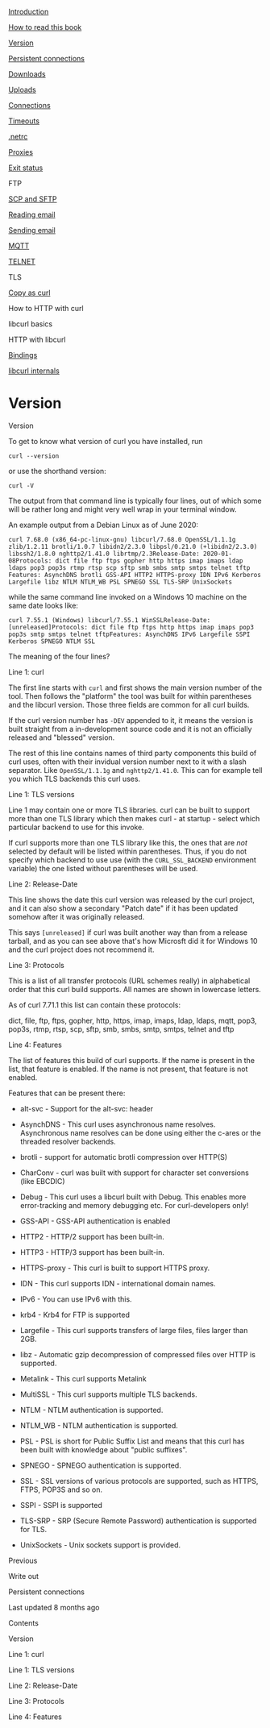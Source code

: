 <a href="../index.html" class="link-a079aa82--primary-53a25e66--logoLink-10d08504"></a>





<a href="../index.html" class="link-a079aa82--primary-53a25e66--logoLink-10d08504"></a>





<a href="../index.html" class="navButton-94f2579c--navButtonClickable-161b88ca"><span class="text-4505230f--UIH300-2063425d--textContentFamily-49a318e1--navButtonLabel-14a4968f">Introduction</span></a>

<a href="../how-to-read.html" class="navButton-94f2579c--navButtonClickable-161b88ca"><span class="text-4505230f--UIH300-2063425d--textContentFamily-49a318e1--navButtonLabel-14a4968f">How to read this book</span></a>







<a href="version.html" class="navButton-94f2579c--pageItemWithChildrenNested-2c5d8183--navButtonClickable-161b88ca--navButtonOpened-6a88552e"><span class="text-4505230f--UIH300-2063425d--textContentFamily-49a318e1--navButtonLabel-14a4968f">Version</span></a>

<a href="persist.html" class="navButton-94f2579c--pageItemWithChildrenNested-2c5d8183--navButtonClickable-161b88ca"><span class="text-4505230f--UIH300-2063425d--textContentFamily-49a318e1--navButtonLabel-14a4968f">Persistent connections</span></a>

<a href="downloads.html" class="navButton-94f2579c--pageItemWithChildrenNested-2c5d8183--navButtonClickable-161b88ca"><span class="text-4505230f--UIH300-2063425d--textContentFamily-49a318e1--navButtonLabel-14a4968f">Downloads</span></a>

<a href="uploads.html" class="navButton-94f2579c--pageItemWithChildrenNested-2c5d8183--navButtonClickable-161b88ca"><span class="text-4505230f--UIH300-2063425d--textContentFamily-49a318e1--navButtonLabel-14a4968f">Uploads</span></a>

<a href="connections.html" class="navButton-94f2579c--pageItemWithChildrenNested-2c5d8183--navButtonClickable-161b88ca"><span class="text-4505230f--UIH300-2063425d--textContentFamily-49a318e1--navButtonLabel-14a4968f">Connections</span></a>

<a href="timeouts.html" class="navButton-94f2579c--pageItemWithChildrenNested-2c5d8183--navButtonClickable-161b88ca"><span class="text-4505230f--UIH300-2063425d--textContentFamily-49a318e1--navButtonLabel-14a4968f">Timeouts</span></a>

<a href="netrc.html" class="navButton-94f2579c--pageItemWithChildrenNested-2c5d8183--navButtonClickable-161b88ca"><span class="text-4505230f--UIH300-2063425d--textContentFamily-49a318e1--navButtonLabel-14a4968f">.netrc</span></a>

<a href="proxies.html" class="navButton-94f2579c--pageItemWithChildrenNested-2c5d8183--navButtonClickable-161b88ca"><span class="text-4505230f--UIH300-2063425d--textContentFamily-49a318e1--navButtonLabel-14a4968f">Proxies</span></a>

<a href="returns.html" class="navButton-94f2579c--pageItemWithChildrenNested-2c5d8183--navButtonClickable-161b88ca"><span class="text-4505230f--UIH300-2063425d--textContentFamily-49a318e1--navButtonLabel-14a4968f">Exit status</span></a>

<span class="text-4505230f--UIH300-2063425d--textContentFamily-49a318e1--navButtonLabel-14a4968f">FTP</span>

<a href="scpsftp.html" class="navButton-94f2579c--pageItemWithChildrenNested-2c5d8183--navButtonClickable-161b88ca"><span class="text-4505230f--UIH300-2063425d--textContentFamily-49a318e1--navButtonLabel-14a4968f">SCP and SFTP</span></a>

<a href="reademail.html" class="navButton-94f2579c--pageItemWithChildrenNested-2c5d8183--navButtonClickable-161b88ca"><span class="text-4505230f--UIH300-2063425d--textContentFamily-49a318e1--navButtonLabel-14a4968f">Reading email</span></a>

<a href="smtp.html" class="navButton-94f2579c--pageItemWithChildrenNested-2c5d8183--navButtonClickable-161b88ca"><span class="text-4505230f--UIH300-2063425d--textContentFamily-49a318e1--navButtonLabel-14a4968f">Sending email</span></a>

<a href="mqtt.html" class="navButton-94f2579c--pageItemWithChildrenNested-2c5d8183--navButtonClickable-161b88ca"><span class="text-4505230f--UIH300-2063425d--textContentFamily-49a318e1--navButtonLabel-14a4968f">MQTT</span></a>

<a href="telnet.html" class="navButton-94f2579c--pageItemWithChildrenNested-2c5d8183--navButtonClickable-161b88ca"><span class="text-4505230f--UIH300-2063425d--textContentFamily-49a318e1--navButtonLabel-14a4968f">TELNET</span></a>

<span class="text-4505230f--UIH300-2063425d--textContentFamily-49a318e1--navButtonLabel-14a4968f">TLS</span>

<a href="copyas.html" class="navButton-94f2579c--pageItemWithChildrenNested-2c5d8183--navButtonClickable-161b88ca"><span class="text-4505230f--UIH300-2063425d--textContentFamily-49a318e1--navButtonLabel-14a4968f">Copy as curl</span></a>

<span class="text-4505230f--UIH300-2063425d--textContentFamily-49a318e1--navButtonLabel-14a4968f">How to HTTP with curl</span>

<span class="text-4505230f--UIH300-2063425d--textContentFamily-49a318e1--navButtonLabel-14a4968f">libcurl basics</span>

<span class="text-4505230f--UIH300-2063425d--textContentFamily-49a318e1--navButtonLabel-14a4968f">HTTP with libcurl</span>

<a href="../bindings.html" class="navButton-94f2579c--navButtonClickable-161b88ca"><span class="text-4505230f--UIH300-2063425d--textContentFamily-49a318e1--navButtonLabel-14a4968f">Bindings</span></a>

<a href="../internals.html" class="navButton-94f2579c--navButtonClickable-161b88ca"><span class="text-4505230f--UIH300-2063425d--textContentFamily-49a318e1--navButtonLabel-14a4968f">libcurl internals</span></a>

<a href="../bookindex.html" class="navButton-94f2579c--navButtonClickable-161b88ca"><span class="text-4505230f--UIH300-2063425d--textContentFamily-49a318e1--navButtonLabel-14a4968f"></span></a>





# <span class="text-4505230f--DisplayH900-bfb998fa--textContentFamily-49a318e1">Version</span>

<span class="text-4505230f--UIH300-2063425d--textUIFamily-5ebd8e40--text-8ee2c8b2"></span>

<span class="text-4505230f--UIH300-2063425d--textUIFamily-5ebd8e40--text-8ee2c8b2"></span>

<span class="text-4505230f--HeadingH700-04e1a2a3--textContentFamily-49a318e1"><span data-key="eb8fde6266c34e4f915ac4ae14d59dd6"><span data-offset-key="eb8fde6266c34e4f915ac4ae14d59dd6:0">Version</span></span></span>

<span class="text-4505230f--TextH400-3033861f--textContentFamily-49a318e1"><span data-key="fc36d5d49508496a8a647ad82c19ba45"><span data-offset-key="fc36d5d49508496a8a647ad82c19ba45:0">To get to know what version of curl you have installed, run</span></span></span>

    curl --version

<span class="text-4505230f--TextH400-3033861f--textContentFamily-49a318e1"><span data-key="5845974d86784eed9c09b652fd91f2de"><span data-offset-key="5845974d86784eed9c09b652fd91f2de:0">or use the shorthand version:</span></span></span>

    curl -V

<span class="text-4505230f--TextH400-3033861f--textContentFamily-49a318e1"><span data-key="5d9fc31dada64ff7b8a8ea0098b4cafe"><span data-offset-key="5d9fc31dada64ff7b8a8ea0098b4cafe:0">The output from that command line is typically four lines, out of which some will be rather long and might very well wrap in your terminal window.</span></span></span>

<span class="text-4505230f--TextH400-3033861f--textContentFamily-49a318e1"><span data-key="c85db840a85d49e2924b38b6a3de39e9"><span data-offset-key="c85db840a85d49e2924b38b6a3de39e9:0">An example output from a Debian Linux as of June 2020:</span></span></span>

    curl 7.68.0 (x86_64-pc-linux-gnu) libcurl/7.68.0 OpenSSL/1.1.1g zlib/1.2.11 brotli/1.0.7 libidn2/2.3.0 libpsl/0.21.0 (+libidn2/2.3.0) libssh2/1.8.0 nghttp2/1.41.0 librtmp/2.3Release-Date: 2020-01-08Protocols: dict file ftp ftps gopher http https imap imaps ldap ldaps pop3 pop3s rtmp rtsp scp sftp smb smbs smtp smtps telnet tftp Features: AsynchDNS brotli GSS-API HTTP2 HTTPS-proxy IDN IPv6 Kerberos Largefile libz NTLM NTLM_WB PSL SPNEGO SSL TLS-SRP UnixSockets

<span class="text-4505230f--TextH400-3033861f--textContentFamily-49a318e1"><span data-key="7747727638c243f49214b9d755d1d5ab"><span data-offset-key="7747727638c243f49214b9d755d1d5ab:0">while the same command line invoked on a Windows 10 machine on the same date looks like:</span></span></span>

    curl 7.55.1 (Windows) libcurl/7.55.1 WinSSLRelease-Date: [unreleased]Protocols: dict file ftp ftps http https imap imaps pop3 pop3s smtp smtps telnet tftpFeatures: AsynchDNS IPv6 Largefile SSPI Kerberos SPNEGO NTLM SSL

<span class="text-4505230f--TextH400-3033861f--textContentFamily-49a318e1"><span data-key="b2501b491def4ae5933c57686aecbefe"><span data-offset-key="b2501b491def4ae5933c57686aecbefe:0">The meaning of the four lines?</span></span></span>

<span class="text-4505230f--HeadingH700-04e1a2a3--textContentFamily-49a318e1"><span data-key="29efc43313b04792af31dc3383f825f7"><span data-offset-key="29efc43313b04792af31dc3383f825f7:0">Line 1: curl</span></span></span>

<span class="text-4505230f--TextH400-3033861f--textContentFamily-49a318e1"><span data-key="4c3913d3205b404ba5faca02cb2deecd"><span data-offset-key="4c3913d3205b404ba5faca02cb2deecd:0">The first line starts with </span><span data-offset-key="4c3913d3205b404ba5faca02cb2deecd:1">`curl`</span><span data-offset-key="4c3913d3205b404ba5faca02cb2deecd:2"> and first shows the main version number of the tool. Then follows the "platform" the tool was built for within parentheses and the libcurl version. Those three fields are common for all curl builds.</span></span></span>

<span class="text-4505230f--TextH400-3033861f--textContentFamily-49a318e1"><span data-key="56f48cebde3c470fa61aa0c1db2e7122"><span data-offset-key="56f48cebde3c470fa61aa0c1db2e7122:0">If the curl version number has </span><span data-offset-key="56f48cebde3c470fa61aa0c1db2e7122:1">`-DEV`</span><span data-offset-key="56f48cebde3c470fa61aa0c1db2e7122:2"> appended to it, it means the version is built straight from a in-development source code and it is not an officially released and "blessed" version.</span></span></span>

<span class="text-4505230f--TextH400-3033861f--textContentFamily-49a318e1"><span data-key="5d6b33469a0e47708d6c3dfd2093a524"><span data-offset-key="5d6b33469a0e47708d6c3dfd2093a524:0">The rest of this line contains names of third party components this build of curl uses, often with their invidual version number next to it with a slash separator. Like </span><span data-offset-key="5d6b33469a0e47708d6c3dfd2093a524:1">`OpenSSL/1.1.1g`</span><span data-offset-key="5d6b33469a0e47708d6c3dfd2093a524:2"> and </span><span data-offset-key="5d6b33469a0e47708d6c3dfd2093a524:3">`nghttp2/1.41.0`</span><span data-offset-key="5d6b33469a0e47708d6c3dfd2093a524:4">. This can for example tell you which TLS backends this curl uses.</span></span></span>

<span class="text-4505230f--HeadingH600-23f228db--textContentFamily-49a318e1"><span data-key="f9e2ff72d41a47249ffec295213281f3"><span data-offset-key="f9e2ff72d41a47249ffec295213281f3:0">Line 1: TLS versions</span></span></span>

<span class="text-4505230f--TextH400-3033861f--textContentFamily-49a318e1"><span data-key="48833a9827904ab48683e0fea79d09f8"><span data-offset-key="48833a9827904ab48683e0fea79d09f8:0">Line 1 may contain one or more TLS libraries. curl can be built to support more than one TLS library which then makes curl - at startup - select which particular backend to use for this invoke.</span></span></span>

<span class="text-4505230f--TextH400-3033861f--textContentFamily-49a318e1"><span data-key="6bac1bd06feb47039cb36c20700b5f02"><span data-offset-key="6bac1bd06feb47039cb36c20700b5f02:0">If curl supports more than one TLS library like this, the ones that are </span><span data-offset-key="6bac1bd06feb47039cb36c20700b5f02:1">_not_</span><span data-offset-key="6bac1bd06feb47039cb36c20700b5f02:2"> selected by default will be listed within parentheses. Thus, if you do not specify which backend to use use (with the </span><span data-offset-key="6bac1bd06feb47039cb36c20700b5f02:3">`CURL_SSL_BACKEND`</span><span data-offset-key="6bac1bd06feb47039cb36c20700b5f02:4"> environment variable) the one listed without parentheses will be used.</span></span></span>

<span class="text-4505230f--HeadingH700-04e1a2a3--textContentFamily-49a318e1"><span data-key="2858940976ca4230941f97bec25a5012"><span data-offset-key="2858940976ca4230941f97bec25a5012:0">Line 2: Release-Date</span></span></span>

<span class="text-4505230f--TextH400-3033861f--textContentFamily-49a318e1"><span data-key="8d66c3a202904b53aa4b587044792dd2"><span data-offset-key="8d66c3a202904b53aa4b587044792dd2:0">This line shows the date this curl version was released by the curl project, and it can also show a secondary "Patch date" if it has been updated somehow after it was originally released.</span></span></span>

<span class="text-4505230f--TextH400-3033861f--textContentFamily-49a318e1"><span data-key="fcb44825154d4ebe89978f497ea56c50"><span data-offset-key="fcb44825154d4ebe89978f497ea56c50:0">This says </span><span data-offset-key="fcb44825154d4ebe89978f497ea56c50:1">`[unreleased]`</span><span data-offset-key="fcb44825154d4ebe89978f497ea56c50:2"> if curl was built another way than from a release tarball, and as you can see above that's how Microsft did it for Windows 10 and the curl project does not recommend it.</span></span></span>

<span class="text-4505230f--HeadingH700-04e1a2a3--textContentFamily-49a318e1"><span data-key="f9db562225bc416581f744fcd2cec698"><span data-offset-key="f9db562225bc416581f744fcd2cec698:0">Line 3: Protocols</span></span></span>

<span class="text-4505230f--TextH400-3033861f--textContentFamily-49a318e1"><span data-key="be6f57bbae0a4d1aacf1244496227701"><span data-offset-key="be6f57bbae0a4d1aacf1244496227701:0">This is a list of all transfer protocols (URL schemes really) in alphabetical order that this curl build supports. All names are shown in lowercase letters.</span></span></span>

<span class="text-4505230f--TextH400-3033861f--textContentFamily-49a318e1"><span data-key="cd8cc43e877c4315bf979d2553668716"><span data-offset-key="cd8cc43e877c4315bf979d2553668716:0">As of curl 7.71.1 this list can contain these protocols:</span></span></span>

<span class="text-4505230f--TextH400-3033861f--textContentFamily-49a318e1"><span data-key="3246aa6352ed4cb6b03632dfe1e4451a"><span data-offset-key="3246aa6352ed4cb6b03632dfe1e4451a:0">dict, file, ftp, ftps, gopher, http, https, imap, imaps, ldap, ldaps, mqtt, pop3, pop3s, rtmp, rtsp, scp, sftp, smb, smbs, smtp, smtps, telnet and tftp</span></span></span>

<span class="text-4505230f--HeadingH700-04e1a2a3--textContentFamily-49a318e1"><span data-key="fefaf5fb0dc54869bfd5e5b8b75c3f2d"><span data-offset-key="fefaf5fb0dc54869bfd5e5b8b75c3f2d:0">Line 4: Features</span></span></span>

<span class="text-4505230f--TextH400-3033861f--textContentFamily-49a318e1"><span data-key="26e46dd72bb444218b5d581d83ab4e42"><span data-offset-key="26e46dd72bb444218b5d581d83ab4e42:0">The list of features this build of curl supports. If the name is present in the list, that feature is enabled. If the name is not present, that feature is not enabled.</span></span></span>

<span class="text-4505230f--TextH400-3033861f--textContentFamily-49a318e1"><span data-key="da9b493b9a514e2ebc8b25439475b199"><span data-offset-key="da9b493b9a514e2ebc8b25439475b199:0">Features that can be present there:</span></span></span>

- <span class="text-4505230f--TextH400-3033861f--textContentFamily-49a318e1"><span data-key="7a0d25f1f937423ba239bd0e125e3164"><span data-offset-key="7a0d25f1f937423ba239bd0e125e3164:0">alt-svc - Support for the alt-svc: header</span></span></span>

- <span class="text-4505230f--TextH400-3033861f--textContentFamily-49a318e1"><span data-key="45668ecafcb744bba7a10781d2561baf"><span data-offset-key="45668ecafcb744bba7a10781d2561baf:0">AsynchDNS - This curl uses asynchronous name resolves. Asynchronous name resolves can be done using either the c-ares or the threaded resolver backends.</span></span></span>

- <span class="text-4505230f--TextH400-3033861f--textContentFamily-49a318e1"><span data-key="b3191d429a0b4f06aeb7bde4203f7b98"><span data-offset-key="b3191d429a0b4f06aeb7bde4203f7b98:0">brotli - support for automatic brotli compression over HTTP(S)</span></span></span>

- <span class="text-4505230f--TextH400-3033861f--textContentFamily-49a318e1"><span data-key="dc1348751f5f46de953b3128278630da"><span data-offset-key="dc1348751f5f46de953b3128278630da:0">CharConv - curl was built with support for character set conversions (like EBCDIC)</span></span></span>

- <span class="text-4505230f--TextH400-3033861f--textContentFamily-49a318e1"><span data-key="3a63f0db49194096b8023683e4c1997c"><span data-offset-key="3a63f0db49194096b8023683e4c1997c:0">Debug - This curl uses a libcurl built with Debug. This enables more error-tracking and memory debugging etc. For curl-developers only!</span></span></span>

- <span class="text-4505230f--TextH400-3033861f--textContentFamily-49a318e1"><span data-key="94134f45a66e4025a5cfc46658c8c67d"><span data-offset-key="94134f45a66e4025a5cfc46658c8c67d:0">GSS-API - GSS-API authentication is enabled</span></span></span>

- <span class="text-4505230f--TextH400-3033861f--textContentFamily-49a318e1"><span data-key="7c77d1fc982c49de8b0aa56e30777365"><span data-offset-key="7c77d1fc982c49de8b0aa56e30777365:0">HTTP2 - HTTP/2 support has been built-in.</span></span></span>

- <span class="text-4505230f--TextH400-3033861f--textContentFamily-49a318e1"><span data-key="b75ec4b19ad64592ba9a2e2905543c5a"><span data-offset-key="b75ec4b19ad64592ba9a2e2905543c5a:0">HTTP3 - HTTP/3 support has been built-in.</span></span></span>

- <span class="text-4505230f--TextH400-3033861f--textContentFamily-49a318e1"><span data-key="61171e82011844699f77bdcbc7eeb9a6"><span data-offset-key="61171e82011844699f77bdcbc7eeb9a6:0">HTTPS-proxy - This curl is built to support HTTPS proxy.</span></span></span>

- <span class="text-4505230f--TextH400-3033861f--textContentFamily-49a318e1"><span data-key="4aa9168294c24264856546266e80b4b9"><span data-offset-key="4aa9168294c24264856546266e80b4b9:0">IDN - This curl supports IDN - international domain names.</span></span></span>

- <span class="text-4505230f--TextH400-3033861f--textContentFamily-49a318e1"><span data-key="e02aec07ae41406c9a3599873b7f357d"><span data-offset-key="e02aec07ae41406c9a3599873b7f357d:0">IPv6 - You can use IPv6 with this.</span></span></span>

- <span class="text-4505230f--TextH400-3033861f--textContentFamily-49a318e1"><span data-key="5f27699a4eb348aa9cd28e062a0b1e75"><span data-offset-key="5f27699a4eb348aa9cd28e062a0b1e75:0">krb4 - Krb4 for FTP is supported</span></span></span>

- <span class="text-4505230f--TextH400-3033861f--textContentFamily-49a318e1"><span data-key="ec49038374314a89ac4a89b77c7b5865"><span data-offset-key="ec49038374314a89ac4a89b77c7b5865:0">Largefile - This curl supports transfers of large files, files larger than 2GB.</span></span></span>

- <span class="text-4505230f--TextH400-3033861f--textContentFamily-49a318e1"><span data-key="a260102731a644ecb61d49ff73f5cbbc"><span data-offset-key="a260102731a644ecb61d49ff73f5cbbc:0">libz - Automatic gzip decompression of compressed files over HTTP is supported.</span></span></span>

- <span class="text-4505230f--TextH400-3033861f--textContentFamily-49a318e1"><span data-key="8e768762c42644ba84d094e78b4aed6f"><span data-offset-key="8e768762c42644ba84d094e78b4aed6f:0">Metalink - This curl supports Metalink</span></span></span>

- <span class="text-4505230f--TextH400-3033861f--textContentFamily-49a318e1"><span data-key="e689ec4c22c14764b7732184bcb29b25"><span data-offset-key="e689ec4c22c14764b7732184bcb29b25:0">MultiSSL - This curl supports multiple TLS backends.</span></span></span>

- <span class="text-4505230f--TextH400-3033861f--textContentFamily-49a318e1"><span data-key="cb69443fc30841979445421786711659"><span data-offset-key="cb69443fc30841979445421786711659:0">NTLM - NTLM authentication is supported.</span></span></span>

- <span class="text-4505230f--TextH400-3033861f--textContentFamily-49a318e1"><span data-key="a72dd13e708a4c398c90b0456bf27272"><span data-offset-key="a72dd13e708a4c398c90b0456bf27272:0">NTLM_WB - NTLM authentication is supported.</span></span></span>

- <span class="text-4505230f--TextH400-3033861f--textContentFamily-49a318e1"><span data-key="309c8568a0834f1eb3bacd20864b36a5"><span data-offset-key="309c8568a0834f1eb3bacd20864b36a5:0">PSL - PSL is short for Public Suffix List and means that this curl has been built with knowledge about "public suffixes".</span></span></span>

- <span class="text-4505230f--TextH400-3033861f--textContentFamily-49a318e1"><span data-key="4d3a55e63d2d48eeb11112b0a84c822e"><span data-offset-key="4d3a55e63d2d48eeb11112b0a84c822e:0">SPNEGO - SPNEGO authentication is supported.</span></span></span>

- <span class="text-4505230f--TextH400-3033861f--textContentFamily-49a318e1"><span data-key="602c8fc19f2a411a8015760eca01fc28"><span data-offset-key="602c8fc19f2a411a8015760eca01fc28:0">SSL - SSL versions of various protocols are supported, such as HTTPS, FTPS, POP3S and so on.</span></span></span>

- <span class="text-4505230f--TextH400-3033861f--textContentFamily-49a318e1"><span data-key="cfb77b8dac4f4fafbdbdbab250a52b52"><span data-offset-key="cfb77b8dac4f4fafbdbdbab250a52b52:0">SSPI - SSPI is supported</span></span></span>

- <span class="text-4505230f--TextH400-3033861f--textContentFamily-49a318e1"><span data-key="298f751987944961b2b29aa0d384e74a"><span data-offset-key="298f751987944961b2b29aa0d384e74a:0">TLS-SRP - SRP (Secure Remote Password) authentication is supported for TLS.</span></span></span>

- <span class="text-4505230f--TextH400-3033861f--textContentFamily-49a318e1"><span data-key="50f5b8f1e8854385bdede593e11a8818"><span data-offset-key="50f5b8f1e8854385bdede593e11a8818:0">UnixSockets - Unix sockets support is provided.</span></span></span>

<a href="verbose/writeout.html" class="reset-3c756112--card-6570f064--whiteCard-fff091a4--cardPrevious-56a5e674"></a>

<span class="text-4505230f--TextH200-a3425406--textContentFamily-49a318e1">Previous</span>

<span class="text-4505230f--UIH400-4e41e82a--textContentFamily-49a318e1">Write out</span>

<a href="persist.html" class="reset-3c756112--card-6570f064--whiteCard-fff091a4--cardNext-19241c42"></a>


<span class="text-4505230f--UIH400-4e41e82a--textContentFamily-49a318e1">Persistent connections</span>



<span class="text-4505230f--TextH200-a3425406--textContentFamily-49a318e1">Last updated 8 months ago</span>



<span class="text-4505230f--InfoH100-1e92e1d1--textContentFamily-49a318e1">Contents</span>

<a href="version.html#version" class="reset-3c756112--menuItem-aa02f6ec--menuItemLight-757d5235--menuItemInline-173bdf97--pageTocItem-f4427024"></a>

<span class="text-4505230f--UIH300-2063425d--textContentFamily-49a318e1"><span class="text-4505230f--UIH200-50ead35f--textContentFamily-49a318e1">Version</span></span>

<a href="version.html#line-1-curl" class="reset-3c756112--menuItem-aa02f6ec--menuItemLight-757d5235--menuItemInline-173bdf97--pageTocItem-f4427024"></a>

<span class="text-4505230f--UIH300-2063425d--textContentFamily-49a318e1"><span class="text-4505230f--UIH200-50ead35f--textContentFamily-49a318e1">Line 1: curl</span></span>

<a href="version.html#line-1-tls-versions" class="reset-3c756112--menuItem-aa02f6ec--menuItemLight-757d5235--menuItemInline-173bdf97--pageTocItem-f4427024"></a>

<span class="text-4505230f--UIH300-2063425d--textContentFamily-49a318e1"><span class="text-4505230f--UIH200-50ead35f--textContentFamily-49a318e1--pageTocLinkH2-2294976c">Line 1: TLS versions</span></span>

<a href="version.html#line-2-release-date" class="reset-3c756112--menuItem-aa02f6ec--menuItemLight-757d5235--menuItemInline-173bdf97--pageTocItem-f4427024"></a>

<span class="text-4505230f--UIH300-2063425d--textContentFamily-49a318e1"><span class="text-4505230f--UIH200-50ead35f--textContentFamily-49a318e1">Line 2: Release-Date</span></span>

<a href="version.html#line-3-protocols" class="reset-3c756112--menuItem-aa02f6ec--menuItemLight-757d5235--menuItemInline-173bdf97--pageTocItem-f4427024"></a>

<span class="text-4505230f--UIH300-2063425d--textContentFamily-49a318e1"><span class="text-4505230f--UIH200-50ead35f--textContentFamily-49a318e1">Line 3: Protocols</span></span>

<a href="version.html#line-4-features" class="reset-3c756112--menuItem-aa02f6ec--menuItemLight-757d5235--menuItemInline-173bdf97--pageTocItem-f4427024"></a>

<span class="text-4505230f--UIH300-2063425d--textContentFamily-49a318e1"><span class="text-4505230f--UIH200-50ead35f--textContentFamily-49a318e1">Line 4: Features</span></span>
